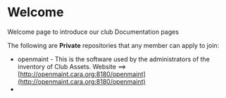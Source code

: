 # Welcome
Welcome page to introduce our club Documentation pages

The following are **Private** repositories that any member can apply to join:
- openmaint - This is the software used by the administrators of the inventory of Club Assets.
  Website ==> [http://openmaint.cara.org:8180/openmaint](http://openmaint.cara.org:8180/openmaint)
- 
